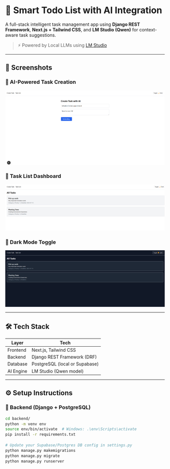 # 🧠 Smart Todo List with AI Integration

A full-stack intelligent task management app using **Django REST Framework**, **Next.js + Tailwind CSS**, and **LM Studio (Qwen)** for context-aware task suggestions.

> ⚡ Powered by Local LLMs using [LM Studio](https://lmstudio.ai)

---

## 📸 Screenshots


### 🔹 AI-Powered Task Creation
![Create Task Screenshot](./assets/createtask.png)

### 🔹 Task List Dashboard
![Task List Screenshot](./assets/tasklist.png)

### 🔹 Dark Mode Toggle
![Dark Mode Screenshot](./assets/darkmode.png)

---

## 🛠️ Tech Stack

| Layer         | Tech                             |
|---------------|----------------------------------|
| Frontend      | Next.js, Tailwind CSS            |
| Backend       | Django REST Framework (DRF)      |
| Database      | PostgreSQL (local or Supabase)   |
| AI Engine     | LM Studio (Qwen model)           |

---

## ⚙️ Setup Instructions

### 🔧 Backend (Django + PostgreSQL)

```bash
cd backend/
python -m venv env
source env/bin/activate  # Windows: .\env\Scripts\activate
pip install -r requirements.txt

# Update your Supabase/Postgres DB config in settings.py
python manage.py makemigrations
python manage.py migrate
python manage.py runserver
